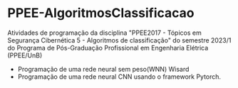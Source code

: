 # PPEE-AlgoritmosClassificacao
Atividades de programação da disciplina "PPEE2017 - Tópicos em Segurança Cibernética 5 - Algoritmos de classificação" do semestre 2023/1 do Programa de Pós-Graduação Profissional em Engenharia Elétrica (PPEE/UnB)
- Programação de uma rede neural sem peso(WNN) Wisard
- Programação de uma rede neural CNN usando o framework Pytorch.
